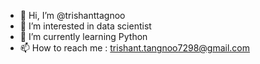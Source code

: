 - 👋 Hi, I’m @trishanttagnoo
- 👀 I’m interested in data scientist
- 🌱 I’m currently learning Python 
- 📫 How to reach me : trishant.tangnoo7298@gmail.com

<!---
trishanttagnoo/trishanttagnoo is a ✨ special ✨ repository because its `README.md` (this file) appears on your GitHub profile.
You can click the Preview link to take a look at your changes.
--->
